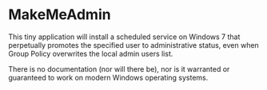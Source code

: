 # MakeMeAdmin
This tiny application will install a scheduled service on Windows 7 that perpetually promotes the specified user to administrative status, even when Group Policy overwrites the local admin users list.

There is no documentation (nor will there be), nor is it warranted or guaranteed to work on modern Windows operating systems.
